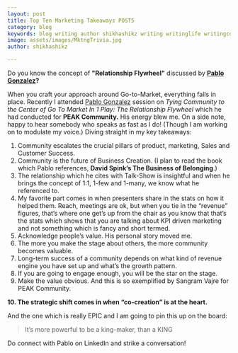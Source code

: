 ```yaml
---
layout: post
title: Top Ten Marketing Takeaways POST5
category: blog
keywords: blog writing author shikhashikz writing writinglife writingcommunity dailyblogpost dailyblogpostchallenge marketing abm
image: assets/images/MktngTrivia.jpg
author: shikhashikz

---
```

Do you know the concept of **"Relationship Flywheel"** discussed by **[Pablo Gonzalez](https://www.linkedin.com/in/pablotheconnector/)?**

When you craft your approach around Go-to-Market, everything falls in place. Recently I attended [Pablo Gonzalez](https://www.linkedin.com/in/pablotheconnector/) session on *Tying Community to the Center of Go To Market In 1 Play: The Relationship Flywheel* which he had conducted for **PEAK Community.** His energy blew me. On a side note, happy to hear somebody who speaks as fast as I do! (Though I am working on to modulate my voice.) Diving straight in my key takeaways:

1.	Community escalates the crucial pillars of product, marketing, Sales and Customer Success.
2.	Community is the future of Business Creation. (I plan to read the book which Pablo references, **David Spink’s The Business of Belonging**.)
3.	The relationship which he cites with Talk-Show is insightful and when he brings the concept of 1:1, 1-few and 1-many, we know what he referenced to.
4.	My favorite part comes in when presenters share in the stats on how it helped them. Reach, meetings are ok, but when you tie in the “revenue” figures, that’s where one get’s up from the chair as you know that that’s the stats which shows that you are talking about KPI driven marketing and not something which is fancy and short termed.
5.	Acknowledge people’s value. His personal story moved me.
6.	The more you make the stage about others, the more community becomes valuable.
7.	Long-term success of a community depends on what kind of revenue engine you have set up and what’s the growth pattern.
8.	If you are going to engage enough, you will be the star on the stage.
9.	Make the value obvious. And this is so exemplified by Sangram Vajre for PEAK Community.

**10.	The strategic shift comes in when “co-creation” is at the heart.**

And the one which is really EPIC and I am going to pin this up on the board:

>It’s more powerful to be a king-maker, than a KING
>

Do connect with Pablo on LinkedIn and strike a conversation!
